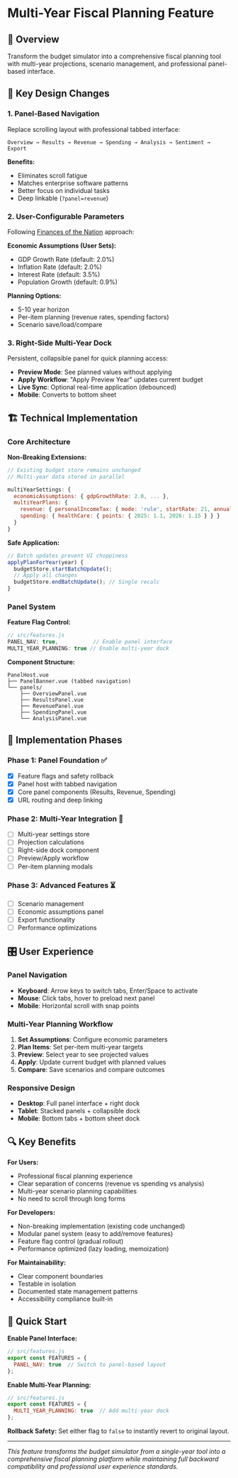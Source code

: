 # Multi-Year Fiscal Planning Feature

## 🎯 Overview

Transform the budget simulator into a comprehensive fiscal planning tool with multi-year projections, scenario management, and professional panel-based interface.

## 🎨 Key Design Changes

### **1. Panel-Based Navigation** 
Replace scrolling layout with professional tabbed interface:

```
Overview → Results → Revenue → Spending → Analysis → Sentiment → Export
```

**Benefits:**
- Eliminates scroll fatigue
- Matches enterprise software patterns  
- Better focus on individual tasks
- Deep linkable (`?panel=revenue`)

### **2. User-Configurable Parameters**
Following [Finances of the Nation](https://financesofthenation.ca/fiscal-gap-simulator/) approach:

**Economic Assumptions (User Sets):**
- GDP Growth Rate (default: 2.0%)
- Inflation Rate (default: 2.0%) 
- Interest Rate (default: 3.5%)
- Population Growth (default: 0.9%)

**Planning Options:**
- 5-10 year horizon
- Per-item planning (revenue rates, spending factors)
- Scenario save/load/compare

### **3. Right-Side Multi-Year Dock**
Persistent, collapsible panel for quick planning access:

- **Preview Mode**: See planned values without applying
- **Apply Workflow**: "Apply Preview Year" updates current budget
- **Live Sync**: Optional real-time application (debounced)
- **Mobile**: Converts to bottom sheet

## 🏗️ Technical Implementation

### **Core Architecture**

**Non-Breaking Extensions:**
```javascript
// Existing budget store remains unchanged
// Multi-year data stored in parallel

multiYearSettings: {
  economicAssumptions: { gdpGrowthRate: 2.0, ... },
  multiYearPlans: {
    revenue: { personalIncomeTax: { mode: 'rule', startRate: 21, annualDelta: 0.5 } },
    spending: { healthCare: { points: { 2025: 1.1, 2026: 1.15 } } }
  }
}
```

**Safe Application:**
```javascript
// Batch updates prevent UI choppiness
applyPlanForYear(year) {
  budgetStore.startBatchUpdate();
  // Apply all changes
  budgetStore.endBatchUpdate(); // Single recalc
}
```

### **Panel System**

**Feature Flag Control:**
```javascript
// src/features.js
PANEL_NAV: true,           // Enable panel interface
MULTI_YEAR_PLANNING: true // Enable multi-year dock
```

**Component Structure:**
```
PanelHost.vue
├── PanelBanner.vue (tabbed navigation)
└── panels/
    ├── OverviewPanel.vue
    ├── ResultsPanel.vue  
    ├── RevenuePanel.vue
    ├── SpendingPanel.vue
    └── AnalysisPanel.vue
```

## 🔧 Implementation Phases

### **Phase 1: Panel Foundation** ✅
- [x] Feature flags and safety rollback
- [x] Panel host with tabbed navigation
- [x] Core panel components (Results, Revenue, Spending)
- [x] URL routing and deep linking

### **Phase 2: Multi-Year Integration** 🔄
- [ ] Multi-year settings store
- [ ] Projection calculations
- [ ] Right-side dock component
- [ ] Preview/Apply workflow
- [ ] Per-item planning modals

### **Phase 3: Advanced Features** ⏳
- [ ] Scenario management
- [ ] Economic assumptions panel
- [ ] Export functionality
- [ ] Performance optimizations

## 🎛️ User Experience

### **Panel Navigation**
- **Keyboard**: Arrow keys to switch tabs, Enter/Space to activate
- **Mouse**: Click tabs, hover to preload next panel
- **Mobile**: Horizontal scroll with snap points

### **Multi-Year Planning Workflow**
1. **Set Assumptions**: Configure economic parameters
2. **Plan Items**: Set per-item multi-year targets  
3. **Preview**: Select year to see projected values
4. **Apply**: Update current budget with planned values
5. **Compare**: Save scenarios and compare outcomes

### **Responsive Design**
- **Desktop**: Full panel interface + right dock
- **Tablet**: Stacked panels + collapsible dock
- **Mobile**: Bottom tabs + bottom sheet dock

## 🔍 Key Benefits

**For Users:**
- Professional fiscal planning experience
- Clear separation of concerns (revenue vs spending vs analysis)
- Multi-year scenario planning capabilities
- No need to scroll through long forms

**For Developers:**
- Non-breaking implementation (existing code unchanged)
- Modular panel system (easy to add/remove features)
- Feature flag control (gradual rollout)
- Performance optimized (lazy loading, memoization)

**For Maintainability:**
- Clear component boundaries
- Testable in isolation
- Documented state management patterns
- Accessibility compliance built-in

## 🚀 Quick Start

**Enable Panel Interface:**
```javascript
// src/features.js
export const FEATURES = {
  PANEL_NAV: true  // Switch to panel-based layout
};
```

**Enable Multi-Year Planning:**
```javascript
// src/features.js  
export const FEATURES = {
  MULTI_YEAR_PLANNING: true  // Add multi-year dock
};
```

**Rollback Safety:**
Set either flag to `false` to instantly revert to original layout.

---

*This feature transforms the budget simulator from a single-year tool into a comprehensive fiscal planning platform while maintaining full backward compatibility and professional user experience standards.*

